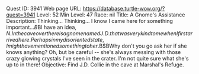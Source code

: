 Quest ID: 3941
Web page URL: https://database.turtle-wow.org/?quest=3941
Level: 52
Min Level: 47
Race: nil
Title: A Gnome's Assistance
Description: Thinking... Thinking... I know I came here for something important...$B$BI have an idea, $N. In the cave over there is a gnome named J.D. that was very kind to me when I first arrived here. Perhaps in my disoriented state, I might have mentioned something to her.$B$BWhy don't you go ask her if she knows anything? Oh, but be careful -- she's always messing with those crazy glowing crystals I've seen in the crater. I'm not quite sure what she's up to in there!
Objective: Find J.D. Collie in the cave at Marshal's Refuge.

